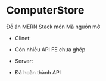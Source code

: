 # ComputerStore
Đồ án MERN Stack môn Mã nguồn mở

+ Clinet:
 - Còn nhiều API FE chưa ghép
+ Server:
 - Đã hoàn thành API
